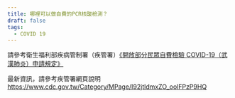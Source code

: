 ```yaml
---
title: 哪裡可以做自費的PCR核酸檢測？
draft: false
tags:
  - COVID 19
---
```

請參考衛生福利部疾病管制署（疾管署）[《開放部分民眾自費檢驗 COVID-19（武漢肺炎）申請規定》](https://www.cdc.gov.tw/Uploads/26812ce6-c261-43ed-9b4a-83e9b8f4f439.pdf)[](https://www.cdc.gov.tw/Uploads/26812ce6-c261-43ed-9b4a-83e9b8f4f439.pdf)

最新資訊，請參考疾管署網頁說明 <https://www.cdc.gov.tw/Category/MPage/I92jtldmxZO_oolFPzP9HQ>